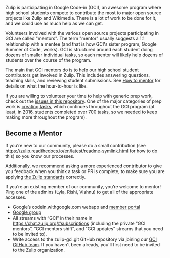 Zulip is participating in Google Code-in (GCI), an awesome program
where high school students compete to contribute the most to major
open source projects like Zulip and Wikimedia. There is a lot of work
to be done for it, and we could use as much help as we can get.

Volunteers involved with the various open source projects
participating in GCI are called "mentors".  The term "mentor" usually
suggests a 1:1 relationship with a mentee (and that is how GCI's
sister program, Google Summer of Code, works).  GCI is structured
around each student doing dozens of smaller individual tasks, so each
mentor will likely help dozens of students over the course of the
program.

The main that GCI mentors do is to help our high school student
contributors get involved in Zulip.  This includes answering
questions, teaching skills, and reviewing student submissions.  See
[How to mentor](how-to-mentor.md) for details on what the hour-to-hour
is like.

If you are willing to volunteer your time to help with generic prep
work, check out the
[issues in this repository](https://github.com/zulip/zulip-gci/issues).
One of the major categories of prep work is
[creating tasks](making-tasks.md), which continues throughout the GCI
program (at least, in 2016, students completed over 700 tasks, so we
needed to keep making more throughout the program).

## Become a Mentor

If you’re new to our community, please do a small contribution (see
https://zulip.readthedocs.io/en/latest/readme-symlink.html for how to do this)
so you know our processes.

Additionally, we recommend asking a more experienced contributor to
give you feedback when you think a task or PR is complete, to make
sure you are applying
[the Zulip standards](https://zulip.readthedocs.io/en/latest/contributing/index.html)
correctly.

If you’re an existing member of our community, you’re welcome to
mentor!  Ping one of the admins (Lyla, Rishi, Vishnu) to get all of
the appropriate accesses.

* Google’s codein.withgoogle.com webapp and
  [member portal](https://codein.withgoogle.com/dashboard/)
* [Google group](https://groups.google.com/forum/#!forum/zulip-gci-mentors)
* All streams with “GCI” in their name in https://chat.zulip.org/#subscriptions
  (including the private “GCI mentors”, “GCI mentors shift”, and "GCI
  updates" streams that you need to be invited to).
* Write access to the zulip-gci.git GitHub repository via joining our
  [GCI GitHub team](https://github.com/orgs/zulip/teams/gci-mentors/members).
  If you haven't been already, you'll first need to be invited to the
  Zulip organization.
